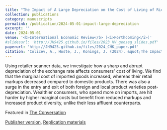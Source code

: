 ```yaml
---
title: "The Impact of A Large Depreciation on the Cost of Living of Rich and Poor Consumers"
collection: publications
category: manuscripts
permalink: /publication/2024-05-01-impact-large-depreciation
excerpt: ''
date: 2024-05-01
venue: '<b>International Economic Review</b> (<i>Forthcoming</i>)'
#slidesurl: 'http://JH9425.github.io/files/2023_HV_geoseg_slides.pdf'
paperurl: 'http://JH9425.github.io/files/2024_CHK_paper.pdf'
citation: 'Colicev, A., Hoste, J., Konings, J. (2024). &quot;The Impact of A Large Depreciation on the Cost of Living of Rich and Poor Consumers.&quot; <i>International Economic Review</i>. Forthcoming.'
---
```


Using retailer scanner data, we investigate how a sharp and abrupt depreciation of the exchange rate affects consumers' cost of living. We find that the marginal cost of imported goods increased, whereas their retail markups decreased compared to domestic products. There was also a surge in the entry and exit of both foreign and local product varieties post-depreciation. Wealthier consumers, who spend more on imports, are hit harder by higher marginal costs but benefit from reduced markups and increased product diversity, unlike their less affluent counterparts.

Featured in [The Conversation](https://theconversation.com/how-a-currency-devaluation-in-kazakhstan-made-the-countrys-poor-worse-off-234333)

[Publisher version](https://onlinelibrary.wiley.com/doi/10.1111/iere.12720), [Replication materials](https://www.openicpsr.org/openicpsr/project/202962/version/V1/view)